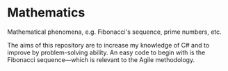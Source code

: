 # Mathematics
Mathematical phenomena, e.g. Fibonacci's sequence, prime numbers, etc.

The aims of this repository are to increase my knowledge of C# and to improve by problem-solving ability.
An easy code to begin with is the Fibonacci sequence—which is relevant to the Agile methodology.
